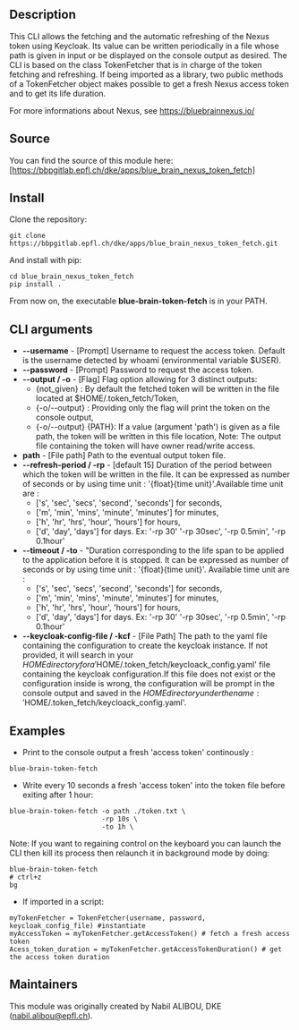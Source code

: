 ## Description
This CLI allows the fetching and the automatic refreshing of the Nexus token using Keycloak. Its value can be written periodically in a file whose path is given in input or be displayed on the console output as desired.
The CLI is based on the class TokenFetcher that is in charge of the token fetching and refreshing. If being imported as a library, two public methods of a TokenFetcher object makes possible to get a fresh Nexus access token and to get its life duration.

For more informations about Nexus, see https://bluebrainnexus.io/

## Source
You can find the source of this module here: [https://bbpgitlab.epfl.ch/dke/apps/blue_brain_nexus_token_fetch]

## Install
Clone the repository:
```
git clone https://bbpgitlab.epfl.ch/dke/apps/blue_brain_nexus_token_fetch.git
```

And install with pip:
```
cd blue_brain_nexus_token_fetch
pip install .
```
From now on, the executable **blue-brain-token-fetch** is in your PATH.

## CLI arguments
- **--username** - [Prompt] Username to request the access token. Default is the username detected by whoami (environmental variable $USER).
- **--password** - [Prompt] Password to request the access token.
- **--output / -o** - [Flag] Flag option allowing for 3 distinct outputs:
  - {not_given} : By default the fetched token will be written in the file located at
    $HOME/.token_fetch/Token,
  - {-o/--output} : Providing only the flag will print the token on the console output,
  - {-o/--output} {PATH}: If a value (argument 'path') is given as a file path, the token
    will be written in this file location,
Note: The output file containing the token will have owner read/write access.
- **path** - [File path] Path to the eventual output token file.
- **--refresh-period / -rp** - [default 15] Duration of the period between which the token
will be written in the file. It can be expressed as number of seconds or by using time unit : '{float}{time unit}'.Available time unit are :
  - ['s', 'sec', 'secs', 'second', 'seconds'] for seconds,
  - ['m', 'min', 'mins', 'minute', 'minutes'] for minutes,
  - ['h', 'hr', 'hrs', 'hour', 'hours'] for hours,
  - ['d', 'day', 'days'] for days.
Ex: '-rp 30' '-rp 30sec', '-rp 0.5min', '-rp 0.1hour'
- **--timeout / -to** - "Duration corresponding to the life span to be applied to the application before it is stopped. It can be expressed as number of seconds or by using time unit : '{float}{time unit}'. Available time unit are :
  - ['s', 'sec', 'secs', 'second', 'seconds'] for seconds,
  - ['m', 'min', 'mins', 'minute', 'minutes'] for minutes,
  - ['h', 'hr', 'hrs', 'hour', 'hours'] for hours,
  - ['d', 'day', 'days'] for days.
Ex: '-rp 30' '-rp 30sec', '-rp 0.5min', '-rp 0.1hour'
- **--keycloak-config-file / -kcf** - [File Path] The path to the yaml file containing the configuration to create the keycloak instance. If not provided, it will search in your $HOME directory for a '$HOME/.token_fetch/keycloack_config.yaml' file containing the keycloak configuration.If this file does not exist or the configuration inside is wrong, the configuration will be prompt in the console output and saved in the $HOME directory under the name: '$HOME/.token_fetch/keycloack_config.yaml'.

## Examples
- Print to the console output a fresh 'access token' continously :
```
blue-brain-token-fetch
```

- Write every 10 seconds a fresh 'access token' into the token file before exiting after 1 hour:
```
blue-brain-token-fetch -o path ./token.txt \
              	       -rp 10s \
                       -to 1h \
```
Note: If you want to regaining control on the keyboard you can launch the CLI then kill its process then relaunch it in background mode by doing:
```
blue-brain-token-fetch
# ctrl+z
bg
```
- If imported in a script:
```
myTokenFetcher = TokenFetcher(username, password, keycloak_config_file) #instantiate
myAccessToken = myTokenFetcher.getAccessToken() # fetch a fresh access token
Acess_token_duration = myTokenFetcher.getAccessTokenDuration() # get the access token duration
```
## Maintainers
This module was originally created by Nabil ALIBOU, DKE (nabil.alibou@epfl.ch).
